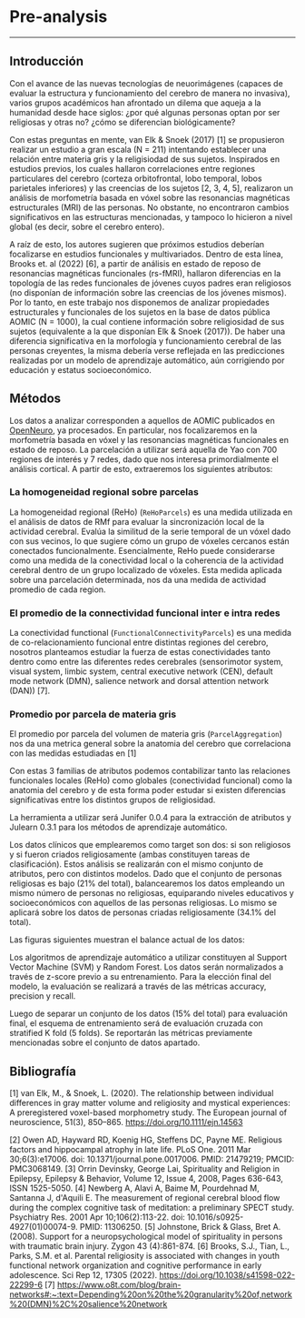 # Pre-analysis
--------------

## Introducción
Con el avance de las nuevas tecnologías de neuorimágenes (capaces de evaluar la estructura y funcionamiento del cerebro de manera no invasiva), varios grupos académicos han afrontado un dilema que aqueja a la humanidad desde hace siglos: ¿por qué algunas personas optan por ser religiosas y otras no? ¿cómo se diferencian biológicamente?

Con estas preguntas en mente, van Elk & Snoek (2017) [1] se propusieron realizar un estudio a gran escala (N = 211) intentando establecer una relación entre materia gris y la religisiodad de sus sujetos. Inspirados en estudios previos, los cuales hallaron correlaciones entre regiones particulares del cerebro (corteza orbitofrontal, lobo temporal, lobos parietales inferiores) y las creencias de los sujetos [2, 3, 4, 5], realizaron un análisis de morfometría basada en vóxel sobre las resonancias magnéticas estructurales (MRI) de las personas. No obstante, no encontraron cambios significativos en las estructuras mencionadas, y tampoco lo hicieron a nivel global (es decir, sobre el cerebro entero).

A raíz de esto, los autores sugieren que próximos estudios deberían focalizarse en estudios funcionales y multivariados. Dentro de esta línea, Brooks et. al (2022) [6], a partir de análisis en estado de reposo de resonancias magnéticas funcionales (rs-fMRI), hallaron diferencias en la topología de las redes funcionales de jóvenes cuyos padres eran religiosos (no disponían de información sobre las creencias de los jóvenes mismos). Por lo tanto, en este trabajo nos disponemos de analizar propiedades estructurales y funcionales de los sujetos en la base de datos pública AOMIC (N = 1000), la cual contiene información sobre religiosidad de sus sujetos (equivalente a la que disponían Elk & Snoek (2017)). De haber una diferencia significativa en la morfología y funcionamiento cerebral de las personas creyentes, la misma debería verse reflejada en las predicciones realizadas por un modelo de aprendizaje automático, aún corrigiendo por educación y estatus socioeconómico.

## Métodos
Los datos a analizar corresponden a aquellos de AOMIC publicados en [OpenNeuro](https://openneuro.org/datasets/ds002895), ya procesados. En particular, nos focalizaremos en la morfometría basada en vóxel y las resonancias magnéticas funcionales en estado de reposo. La parcelación a utilizar será aquella de Yao con 700 regiones de interés y 7 redes, dado que nos interesa primordialmente el análisis cortical. A partir de esto, extraeremos los siguientes atributos:

### La homogeneidad regional sobre parcelas
La homogeneidad regional (ReHo) (```ReHoParcels```) es una medida utilizada en el análisis de datos de RMf para evaluar la sincronización local de la actividad cerebral. Evalúa la similitud de la serie temporal de un vóxel dado con sus vecinos, lo que sugiere cómo un grupo de vóxeles cercanos están conectados funcionalmente. Esencialmente, ReHo puede considerarse como una medida de la conectividad local o la coherencia de la actividad cerebral dentro de un grupo localizado de vóxeles. Esta medida aplicada sobre una parcelación determinada, nos da una medida de actividad promedio de cada region.

### El promedio de la connectividad funcional inter e intra redes
La conectividad functional (```FunctionalConnectivityParcels```) es una medida de co-relacionamiento funcional entre distintas regiones del cerebro, nosotros planteamos estudiar la fuerza de estas conectividades tanto dentro como entre las diferentes redes cerebrales (sensorimotor system, visual system, limbic system, central executive network (CEN), default mode network (DMN), salience network and dorsal attention network (DAN)) [7].

### Promedio por parcela de materia gris
El promedio por parcela del volumen de materia gris (```ParcelAggregation```) nos da una metrica general sobre la anatomia del cerebro que correlaciona con las medidas estudiadas en [1]

Con estas 3 familias de atributos podemos contabilizar tanto las relaciones funcionales locales (ReHo) como globales (conectividad funcional) como la anatomia del cerebro y de esta forma poder estudar si existen diferencias significativas entre los distintos grupos de religiosidad.


La herramienta a utilizar será Junifer 0.0.4 para la extracción de atributos y Julearn 0.3.1 para los métodos de aprendizaje automático.

Los datos clínicos que emplearemos como target son dos: si son religiosos y si fueron criados religiosamente (ambas constituyen tareas de clasificación). Estos análisis se realizarán con el mismo conjunto de atributos, pero con distintos modelos. Dado que el conjunto de personas religiosas es bajo (21% del total), balancearemos los datos empleando un mismo número de personas no religiosas, equiparando niveles educativos y socioeconómicos con aquellos de las personas religiosas. Lo mismo se aplicará sobre los datos de personas criadas religiosamente (34.1% del total).

Las figuras siguientes muestran el balance actual de los datos:


Los algoritmos de aprendizaje automático a utilizar constituyen al Support Vector Machine (SVM) y Random Forest. Los datos serán normalizados a través de z-score previo a su entrenamiento. Para la elección final del modelo, la evaluación se realizará a través de las métricas accuracy, precision y recall.

Luego de separar un conjunto de los datos (15% del total) para evaluación final, el esquema de entrenamiento será de evaluación cruzada con stratified K fold (5 folds). Se reportarán las métricas previamente mencionadas sobre el conjunto de datos apartado.

## Bibliografía
[1] van Elk, M., & Snoek, L. (2020). The relationship between individual differences in gray matter volume and religiosity and mystical experiences: A preregistered voxel-based morphometry study. The European journal of neuroscience, 51(3), 850–865. https://doi.org/10.1111/ejn.14563

[2] Owen AD, Hayward RD, Koenig HG, Steffens DC, Payne ME. Religious factors and hippocampal atrophy in late life. PLoS One. 2011 Mar 30;6(3):e17006. doi: 10.1371/journal.pone.0017006. PMID: 21479219; PMCID: PMC3068149.
[3] Orrin Devinsky, George Lai, Spirituality and Religion in Epilepsy, Epilepsy & Behavior, Volume 12, Issue 4, 2008, Pages 636-643, ISSN 1525-5050.
[4] Newberg A, Alavi A, Baime M, Pourdehnad M, Santanna J, d'Aquili E. The measurement of regional cerebral blood flow during the complex cognitive task of meditation: a preliminary SPECT study. Psychiatry Res. 2001 Apr 10;106(2):113-22. doi: 10.1016/s0925-4927(01)00074-9. PMID: 11306250.
[5] Johnstone, Brick & Glass, Bret A. (2008). Support for a neuropsychological model of spirituality in persons with traumatic brain injury. Zygon 43 (4):861-874.
[6] Brooks, S.J., Tian, L., Parks, S.M. et al. Parental religiosity is associated with changes in youth functional network organization and cognitive performance in early adolescence. Sci Rep 12, 17305 (2022). https://doi.org/10.1038/s41598-022-22299-6
[7] https://www.o8t.com/blog/brain-networks#:~:text=Depending%20on%20the%20granularity%20of,network%20(DMN)%2C%20salience%20network
